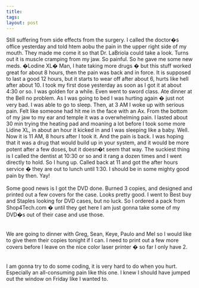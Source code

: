 ```yaml
---
title: 
tags: 
layout: post
---
```

Still suffering from side effects from the surgery.  I called the doctor�s office yesterday and told htem aobu the pain in the upper right side of my mouth.  They made me come it so that Dr. LaBriola could take a look.  Turns out it is muscle cramping from my jaw.  So painful.  So he gave me some new meds.  �Lodine XL�  Man, I hate taking more drugs � but this stuff worked great for about 8 hours, then the pain was back and in force.  It is supposed to last a good 12 hours, but it starts to wear off after about 6, hurts like hell after about 10.  I took my first dose yesterday as soon as I got it at about 4:30 or so.  I was golden for a while.  Even went to sword class.  Ate dinner at the Bell no problem.  As I was going to bed I was hurting again � just not very bad.  I was able to go to sleep.  Then, at 3 AM I woke up with serious pain.  Felt like someone had hit me in the face with an Ax.  From the bottom of my jaw to my ear and temple it was a overwhelming pain.  I lasted about 30 min trying the heating pad and moaning a lot before I took some more Lidine XL, in about an hour it kicked in and I was sleeping like a baby.  Well.  Now it is 11 AM, 8 hours after I took it. And the pain is back.  I was hoping that it was a drug that would build up in your system, and it would be more potent after a few doses, but it doesn�t seem that way.  The suckiest thing is I called the dentist at 10:30 or so and it rang a dozen times and I went directly to hold.  So I hung up.  Called back at 11 and got the after hours service � they are out to lunch until 1:30.  I should be in some mighty good pain by then.  Yay!<br /><br />Some good news is I got the DVD done.  Burned 3 copies, and designed and printed out a few covers for the case.  Looks pretty good.  I went to Best buy and Staples looking for DVD cases, but no luck.  So I ordered a pack from Shop4Tech.com � until they get here I am just gonna take some of my DVD�s out of their case and use those.  <br /><br />We are going to dinner with Greg, Sean, Keye, Paulo and Mel so I would like to give them their copies tonight if I can.  I need to print out a few more covers before I leave on the nice color laser printer � so far I only have 2.  <br /><br />I am gonna try to do some coding, it is very hard to do when you hurt.  Especially an all-consuming pain like this one.  I knew I should have jumped out the window on Friday like I wanted to.<br />
